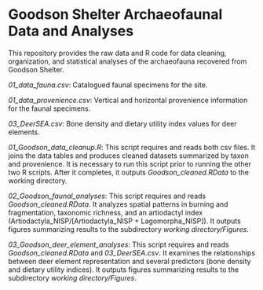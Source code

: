 # Goodson Shelter Archaeofaunal Data and Analyses

This repository provides the raw data and R code for data cleaning, organization, and statistical analyses of the archaeofauna recovered from Goodson Shelter.

<i>01_data_fauna.csv</i>: Catalogued faunal specimens for the site.

<i>01_data_provenience.csv</i>: Vertical and horizontal provenience information for the faunal specimens.

<i>03_DeerSEA.csv</i>: Bone density and dietary utility index values for deer elements.


<i>01_Goodson_data_cleanup.R</i>: This script requires and reads both csv files. It joins the data tables and produces cleaned datasets summarized by taxon and provenience. It is necessary to run this script prior to running the other two R scripts. After it completes, it outputs <i>Goodson_cleaned.RData</i> to the working directory.

<i>02_Goodson_faunal_analyses</i>: This script requires and reads <i>Goodson_cleaned.RData</i>. It analyzes spatial patterns in burning and fragmentation, taxonomic richness, and an artiodactyl index (Artiodactyla_NISP/[Artiodactyla_NISP + Lagomorpha_NISP]). It outputs figures summarizing results to the subdirectory <i>working directory/Figures</i>.

<i>03_Goodson_deer_element_analyses</i>: This script requires and reads <i>Goodson_cleaned.RData</i> and <i>03_DeerSEA.csv</i>. It examines the relationships between deer element representation and several predictors (bone density and dietary utility indices). It outputs figures summarizing results to the subdirectory <i>working directory/Figures</i>.
